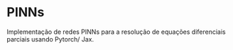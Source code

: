# PINNs
Implementação de redes PINNs para a resolução de equações diferenciais parciais usando Pytorch/ Jax.

